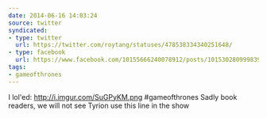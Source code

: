 ```yaml
---
date: 2014-06-16 14:03:24
source: twitter
syndicated:
- type: twitter
  url: https://twitter.com/roytang/statuses/478538334340251648/
- type: facebook
  url: https://www.facebook.com/10155666240078912/posts/10153028099983912
tags:
- gameofthrones
---
```


I lol'ed: http://i.imgur.com/SuGPyKM.png #gameofthrones Sadly book readers, we will not see Tyrion use this line in the show